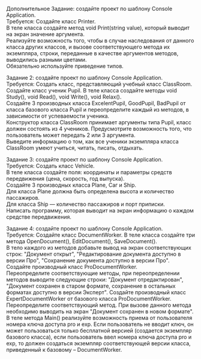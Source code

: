 Дополнительное Задание: создайте проект по шаблону Console Application.  
Требуется: Создайте класс Printer.  
В  теле  класса  создайте  метод  void  Print(string  value),  который  выводит  на  экран  значение 
аргумента.  
Реализуйте возможность того, чтобы в случае наследования от данного класса других классов, и вызове 
соответствующего  метода  их  экземпляра,  строки,  переданные  в  качестве  аргументов  методов, 
выводились разными цветами.  
Обязательно используйте приведение типов.  

Задание 2: создайте проект по шаблону Console Application.  
Требуется: Создать класс, представляющий учебный класс ClassRoom.  
Создайте класс ученик Pupil.  В теле класса создайте методы void Study(), void Read(), void Write(), 
void Relax().  
Создайте 3 производных класса ExcelentPupil, GoodPupil, BadPupil  от класса базового класса Pupil 
и переопределите каждый из методов, в зависимости от успеваемости ученика.   
Конструктор класса ClassRoom принимает аргументы типа Pupil, класс должен состоять из 4 учеников. 
Предусмотрите возможность того, что пользователь может передать 2 или 3 аргумента.  
Выведите  информацию  о  том,  как  все  ученики  экземпляра  класса  ClassRoom  умеют  учиться,  читать, 
писать, отдыхать.  
 
Задание 3: создайте проект по шаблону Console Application.  
Требуется: Создать класс Vehicle.  
В  теле  класса  создайте  поля:  координаты  и  параметры  средств  передвижения  (цена,  скорость,  год 
выпуска).  
Создайте 3 производных класса Plane, Саг и Ship.  
Для класса Plane должна быть определена высота и количество пассажиров.  
Для класса Ship — количество пассажиров и порт приписки.  
Написать программу, которая выводит на экран информацию о каждом средстве передвижения. 
 
Задание 4: создайте проект по шаблону Console Application.  
Требуется: Создайте класс DocumentWorker. 
В теле класса создайте три метода OpenDocument(), EditDocument(), SaveDocument().   
В  тело  каждого  из  методов  добавьте  вывод  на  экран  соответствующих  строк:  "Документ  открыт", 
"Редактирование  документа  доступно  в  версии  Про",  "Сохранение  документа  доступно  в 
версии Про".   
Создайте производный класс ProDocumentWorker.  
Переопределите соответствующие методы, при переопределении методов выводите следующие строки: 
"Документ отредактирован", "Документ сохранен в старом формате, сохранение в остальных 
форматах доступно в версии Эксперт". 
Создайте  производный  класс  ExpertDocumentWorker  от  базового  класса  ProDocumentWorker. 
Переопределите соответствующий метод. При вызове данного метода необходимо выводить на экран 
"Документ сохранен в новом формате". 
В теле метода Main() реализуйте возможность приема от пользователя номера ключа доступа pro и exp. 
Если  пользователь  не  вводит  ключ,  он  может  пользоваться  только  бесплатной  версией  (создается 
экземпляр  базового  класса),  если  пользователь  ввел  номера  ключа  доступа  pro  и  exp,  то  должен 
создаться экземпляр соответствующей версии класса, приведенный к базовому – DocumentWorker.  
